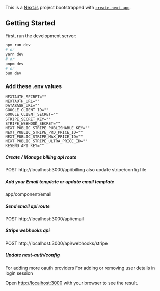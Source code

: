 This is a [Next.js](https://nextjs.org/) project bootstrapped with [`create-next-app`](https://github.com/vercel/next.js/tree/canary/packages/create-next-app).

## Getting Started

First, run the development server:

```bash
npm run dev
# or
yarn dev
# or
pnpm dev
# or
bun dev
```
### Add these .env values

```printenv
NEXTAUTH_SECRET=""
NEXTAUTH_URL=""
DATABASE_URL=""
GOOGLE_CLIENT_ID=""
GOOGLE_CLIENT_SECRET=""
STRIPE_SECRET_KEY=""
STRIPE_WEBHOOK_SECRET=""
NEXT_PUBLIC_STRIPE_PUBLISHABLE_KEY=""
NEXT_PUBLIC_STRIPE_PRO_PRICE_ID=""
NEXT_PUBLIC_STRIPE_MAX_PRICE_ID=""
NEXT_PUBLIC_STRIPE_ULTRA_PRICE_ID=""
RESEND_API_KEY=""
```


##### Create / Manage billing api route 
POST http://localhost:3000/api/billing
also update stripe/config file

##### Add your Email template or update email template
app/component/email

##### Send email api route
POST http://localhost:3000/api/email

##### Stripe webhooks api
POST http://localhost:3000/api/webhooks/stripe

##### Update next-auth/config
For adding more oauth providers 
For adding or removing user details in login session


Open [http://localhost:3000](http://localhost:3000) with your browser to see the result.

